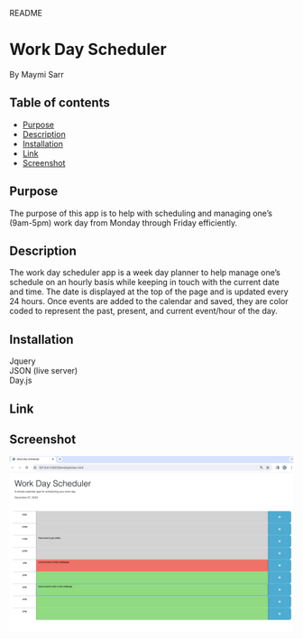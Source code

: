 README

# Work Day Scheduler
By Maymi Sarr

## Table of contents
- [Purpose](#purpose)
- [Description](#description) 
- [Installation](#installation)
- [Link](#link)
- [Screenshot](#screenshot)


## Purpose
The purpose of this app is to help with scheduling and managing one’s (9am-5pm) work day from Monday through Friday efficiently. 


## Description
The work day scheduler app is a week day planner to help manage one’s schedule on an hourly basis while keeping in touch with the current date and time. The date is displayed at the top of the page and is updated every 24 hours. Once events are added to the calendar and saved, they are color coded to represent the past, present, and current event/hour of the day. 


## Installation
<div>Jquery </div>
<div>JSON (live server)</div>
<div>Day.js</div>


## Link


## Screenshot
![](./Assets/appScreenshot.png)
